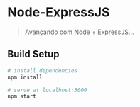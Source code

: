 # Node-ExpressJS

> Avançando com Node + ExpressJS...

## Build Setup

``` bash
# install dependencies
npm install

# serve at localhost:3000
npm start

